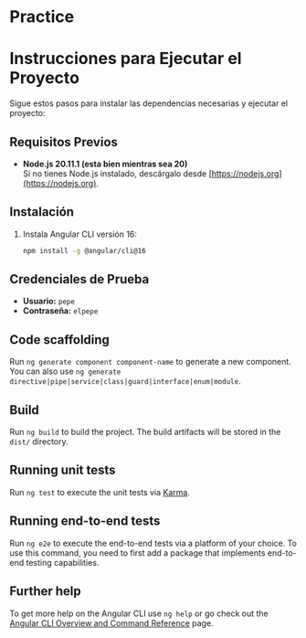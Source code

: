 
# Practice
# Instrucciones para Ejecutar el Proyecto

Sigue estos pasos para instalar las dependencias necesarias y ejecutar el proyecto:

## Requisitos Previos

- **Node.js 20.11.1 (esta bien mientras sea 20)**  
  Si no tienes Node.js instalado, descárgalo desde [https://nodejs.org](https://nodejs.org).

## Instalación

1. Instala Angular CLI versión 16:
   ```bash
   npm install -g @angular/cli@16

## Credenciales de Prueba

- **Usuario:** `pepe`  
- **Contraseña:** `elpepe`


## Code scaffolding

Run `ng generate component component-name` to generate a new component. You can also use `ng generate directive|pipe|service|class|guard|interface|enum|module`.

## Build

Run `ng build` to build the project. The build artifacts will be stored in the `dist/` directory.

## Running unit tests

Run `ng test` to execute the unit tests via [Karma](https://karma-runner.github.io).

## Running end-to-end tests

Run `ng e2e` to execute the end-to-end tests via a platform of your choice. To use this command, you need to first add a package that implements end-to-end testing capabilities.

## Further help

To get more help on the Angular CLI use `ng help` or go check out the [Angular CLI Overview and Command Reference](https://angular.io/cli) page.
